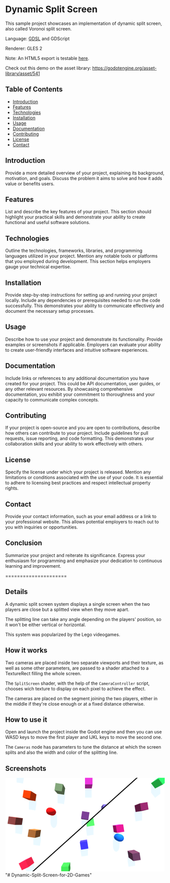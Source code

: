 # Dynamic Split Screen

This sample project showcases an implementation of dynamic
split screen, also called Voronoi split screen.

Language: [GDSL](https://docs.godotengine.org/en/latest/tutorials/shaders/shader_reference/shading_language.html) and GDScript

Renderer: GLES 2

Note: An HTML5 export is testable
[here](https://benjaminnavarro.github.io/godot_dynamic_split_screen/index.html).

Check out this demo on the asset library: https://godotengine.org/asset-library/asset/541

## Table of Contents

- [Introduction](#introduction)
- [Features](#features)
- [Technologies](#technologies)
- [Installation](#installation)
- [Usage](#usage)
- [Documentation](#documentation)
- [Contributing](#contributing)
- [License](#license)
- [Contact](#contact)

## Introduction

Provide a more detailed overview of your project, explaining its background, motivation, and goals. Discuss the problem it aims to solve and how it adds value or benefits users.

## Features

List and describe the key features of your project. This section should highlight your practical skills and demonstrate your ability to create functional and useful software solutions.

## Technologies

Outline the technologies, frameworks, libraries, and programming languages utilized in your project. Mention any notable tools or platforms that you employed during development. This section helps employers gauge your technical expertise.

## Installation

Provide step-by-step instructions for setting up and running your project locally. Include any dependencies or prerequisites needed to run the code successfully. This demonstrates your ability to communicate effectively and document the necessary setup processes.

## Usage

Describe how to use your project and demonstrate its functionality. Provide examples or screenshots if applicable. Employers can evaluate your ability to create user-friendly interfaces and intuitive software experiences.

## Documentation

Include links or references to any additional documentation you have created for your project. This could be API documentation, user guides, or any other relevant resources. By showcasing comprehensive documentation, you exhibit your commitment to thoroughness and your capacity to communicate complex concepts.

## Contributing

If your project is open-source and you are open to contributions, describe how others can contribute to your project. Include guidelines for pull requests, issue reporting, and code formatting. This demonstrates your collaboration skills and your ability to work effectively with others.

## License

Specify the license under which your project is released. Mention any limitations or conditions associated with the use of your code. It is essential to adhere to licensing best practices and respect intellectual property rights.

## Contact

Provide your contact information, such as your email address or a link to your professional website. This allows potential employers to reach out to you with inquiries or opportunities.

## Conclusion

Summarize your project and reiterate its significance. Express your enthusiasm for programming and emphasize your dedication to continuous learning and improvement.


=====================



## Details

A dynamic split screen system displays a single screen when
the two players are close but a splitted view when they move apart.

The splitting line can take any angle depending on the players'
position, so it won't be either vertical or horizontal.

This system was popularized by the Lego videogames.

## How it works

Two cameras are placed inside two separate viewports and their
texture, as well as some other parameters, are passed to a
shader attached to a TextureRect filling the whole screen.

The `SplitScreen` shader, with the help of the `CameraController`
script, chooses wich texture to display on each pixel to
achieve the effect.

The cameras are placed on the segment joining the two players,
either in the middle if they're close enough or at a fixed
distance otherwise.

## How to use it

Open and launch the project inside the Godot engine and then
you can use WASD keys to move the first player and IJKL keys
to move the second one.

The `Cameras` node has parameters to tune the distance at
which the screen splits and also the width and color of
the splitting line.

## Screenshots

![Screenshots](screenshots/splitscreen.png)
"# Dynamic-Split-Screen-for-2D-Games" 
